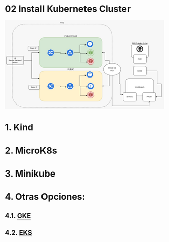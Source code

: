 
# 02 Install Kubernetes Cluster <!-- omit in toc -->

![Cluster](./assets/img/cluster.jpeg)

# 1. Kind

# 2. MicroK8s

# 3. Minikube

# 4. Otras Opciones:
## 4.1. [GKE](./GKE.md)
## 4.2. [EKS](./EKS.md)
